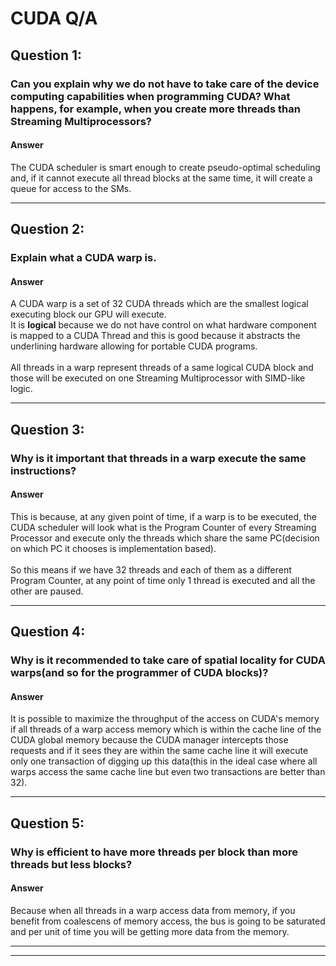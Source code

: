 # CUDA Q/A

## Question 1:
### Can you explain why we do not have to take care of the device computing capabilities when programming CUDA? What happens, for example, when you create more threads than Streaming Multiprocessors?

#### Answer

The CUDA scheduler is smart enough to create pseudo-optimal scheduling and, if it cannot execute all thread blocks at the same time, it will create a queue for access to the SMs.

---

## Question 2:
### Explain what a CUDA warp is.


#### Answer

A CUDA warp is a set of 32 CUDA threads which are the smallest logical executing block our GPU will execute.<br>
It is __logical__ because we do not have control on what hardware component is mapped to a CUDA Thread and this is good because it abstracts the underlining hardware allowing for portable CUDA programs.
<br>
<br>
All threads in a warp represent threads of a same logical CUDA block and those will be executed on one Streaming Multiprocessor with SIMD-like logic. 

---

## Question 3:
### Why is it important that threads in a warp execute the same instructions?

#### Answer

This is because, at any given point of time, if a warp is to be executed, the CUDA scheduler will look what is the Program Counter of every Streaming Processor and execute only the threads which share the same PC(decision on which PC it chooses is implementation based).<br>
<br>
So this means if we have 32 threads and each of them as a different Program Counter, at any point of time only 1 thread is executed and all the other are paused.

---

## Question 4:
### Why is it recommended to take care of spatial locality for CUDA warps(and so for the programmer of CUDA blocks)?

#### Answer

It is possible to maximize the throughput of the access on CUDA's memory if all threads of a warp access memory which is within the cache line of the CUDA global memory because the CUDA manager intercepts those requests and if it sees they are within the same cache line it will execute only one transaction of digging up this data(this in the ideal case where all warps access the same cache line but even two transactions are better than 32).

---

## Question 5:
### Why is efficient to have more threads per block than more threads but less blocks?

#### Answer

Because when all threads in a warp access data from memory, if you benefit from coalescens of memory access, the bus is going to be saturated and per unit of time you will be getting more data from the memory.

---


---